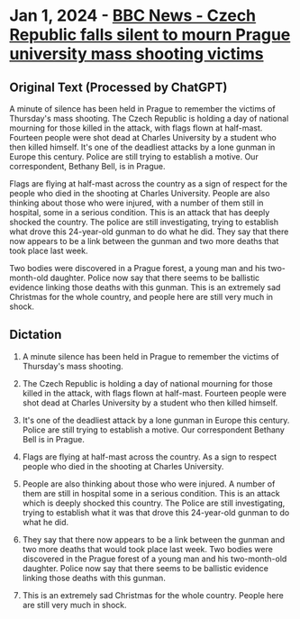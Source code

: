 # Jan 1, 2024 - [BBC News - Czech Republic falls silent to mourn Prague university mass shooting victims](https://www.youtube.com/watch?v=YQfLaUQgRgM)

## Original Text (Processed by ChatGPT)

A minute of silence has been held in Prague to remember the victims of Thursday's mass shooting. The Czech Republic is holding a day of national mourning for those killed in the attack, with flags flown at half-mast. Fourteen people were shot dead at Charles University by a student who then killed himself. It's one of the deadliest attacks by a lone gunman in Europe this century. Police are still trying to establish a motive. Our correspondent, Bethany Bell, is in Prague.

Flags are flying at half-mast across the country as a sign of respect for the people who died in the shooting at Charles University. People are also thinking about those who were injured, with a number of them still in hospital, some in a serious condition. This is an attack that has deeply shocked the country. The police are still investigating, trying to establish what drove this 24-year-old gunman to do what he did. They say that there now appears to be a link between the gunman and two more deaths that took place last week.

Two bodies were discovered in a Prague forest, a young man and his two-month-old daughter. Police now say that there seems to be ballistic evidence linking those deaths with this gunman. This is an extremely sad Christmas for the whole country, and people here are still very much in shock.

## Dictation

1. A minute silence has been held in Prague to remember the victims of Thursday's mass shooting.

2. The Czech Republic is holding a day of national mourning for those killed in the attack, with flags flown at half-mast. Fourteen people were shot dead at Charles University by a student who then killed himself.

3. It's one of the deadliest attack by a lone gunman in Europe this century. Police are still trying to establish a motive. Our correspondent Bethany Bell is in Prague.

4. Flags are flying at half-mast across the country. As a sign to respect people who died in the shooting at Charles University.

5. People are also thinking about those who were injured. A number of them are still in hospital some in a serious condition. This is an attack which is deeply shocked this country. The Police are still investigating, trying to establish what it was that drove this 24-year-old gunman to do what he did.

6. They say that there now appears to be a link between the gunman and two more deaths that would took place last week. Two bodies were discovered in the Prague forest of a young man and his two-month-old daughter. Police now say that there seems to be ballistic evidence linking those deaths with this gunman.

7. This is an extremely sad Christmas for the whole country. People here are still very much in shock.

